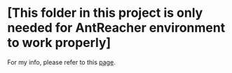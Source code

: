 # [This folder in this project is only needed for AntReacher environment to work properly]

For my info, please refer to this [page](https://github.com/knowledgetechnologyuhh/goal_conditioned_RL_baselines).

